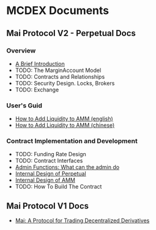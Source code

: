 # MCDEX Documents

## Mai Protocol V2 - Perpetual Docs

### Overview
* [A Brief Introduction](en/perpetual-brief-introduction.md)
* TODO: The MarginAccount Model
* TODO: Contracts and Relationships
* TODO: Security Design. Locks, Brokers
* TODO: Exchange

### User's Guid
* [How to Add Liquidity to AMM (english)](en/how-to-add-liquidity-to-amm.md)
* [How to Add Liquidity to AMM (chinese)](cn/how-to-add-liquidity-to-amm.md)

### Contract Implementation and Development
* TODO: Funding Rate Design
* TODO: Contract Interfaces
* [Admin Functions: What can the admin do](en/perpetual-admin-functions.md)
* [Internal Design of Perpetual](en/internal-perpetual.md)
* [Internal Design of AMM](en/internal-amm.md)
* TODO: How To Build The Contract

## Mai Protocol V1 Docs

* [Mai: A Protocol for Trading Decentralized Derivatives](en/mai.md)
